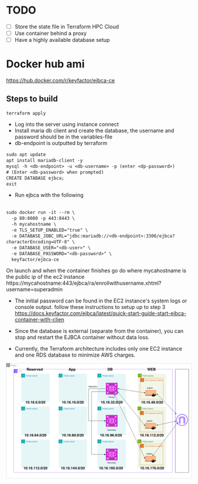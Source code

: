 # TODO 
- [ ] Store the state file in Terraform HPC Cloud
- [ ] Use container behind a proxy
- [ ] Have a highly available database setup
# Docker hub ami
https://hub.docker.com/r/keyfactor/ejbca-ce
## Steps to build

``` shell
terraform apply
```

- Log into the server using instance connect
- Install maria db client and create the database, the username and password should be in the variables-file
- db-endpoint is outputted by terraform

``` shell
sudo apt update
apt install mariadb-client -y
mysql -h <db-endpoint> -u <db-username> -p (enter <dp-password>)
# (Enter <db-password> when prompted)
CREATE DATABASE ejbca;
exit
```
- Run ejbca with the following

``` shell

sudo docker run -it --rm \
  -p 80:8080 -p 443:8443 \
  -h mycahostname \
  -e TLS_SETUP_ENABLED="true" \
  -e DATABASE_JDBC_URL="jdbc:mariadb://<db-endpoint>:3306/ejbca?characterEncoding=UTF-8" \
  -e DATABASE_USER="<db-user>" \
  -e DATABASE_PASSWORD="<db-password>" \
  keyfactor/ejbca-ce

```
On launch and when the container finishes go do where mycahostname is the public ip of the ec2 instance
https://mycahostname:443/ejbca/ra/enrollwithusername.xhtml?username=superadmin

- The initial password can be found in the EC2 instance's system logs or console output.
follow these instructions to setup up to step 3
https://docs.keyfactor.com/ejbca/latest/quick-start-guide-start-ejbca-container-with-clien

- Since the database is external (separate from the container), you can stop and restart the EJBCA container without data loss.
- Currently, the Terraform architecture includes only one EC2 instance and one RDS database to minimize AWS charges.
 
![alt text](./diagrams/vpn.drawio.png "VPN")





